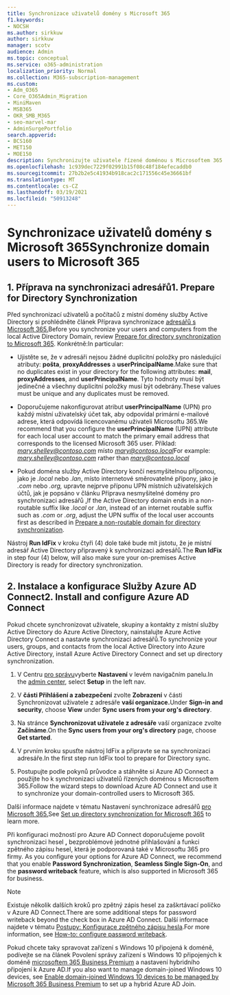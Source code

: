 ```yaml
---
title: Synchronizace uživatelů domény s Microsoft 365
f1.keywords:
- NOCSH
ms.author: sirkkuw
author: sirkkuw
manager: scotv
audience: Admin
ms.topic: conceptual
ms.service: o365-administration
localization_priority: Normal
ms.collection: M365-subscription-management
ms.custom:
- Adm_O365
- Core_O365Admin_Migration
- MiniMaven
- MSB365
- OKR_SMB_M365
- seo-marvel-mar
- AdminSurgePortfolio
search.appverid:
- BCS160
- MET150
- MOE150
description: Synchronizujte uživatele řízené doménou s Microsoftem 365 pro firmy.
ms.openlocfilehash: 1c939dec7229f02991b15f08c48f184efecaddb0
ms.sourcegitcommit: 27b2b2e5c41934b918cac2c171556c45e36661bf
ms.translationtype: MT
ms.contentlocale: cs-CZ
ms.lasthandoff: 03/19/2021
ms.locfileid: "50913248"
---
```

# <a name="synchronize-domain-users-to-microsoft-365"></a><span data-ttu-id="7650b-103">Synchronizace uživatelů domény s Microsoft 365</span><span class="sxs-lookup"><span data-stu-id="7650b-103">Synchronize domain users to Microsoft 365</span></span>

## <a name="1-prepare-for-directory-synchronization"></a><span data-ttu-id="7650b-104">1. Příprava na synchronizaci adresářů</span><span class="sxs-lookup"><span data-stu-id="7650b-104">1. Prepare for Directory Synchronization</span></span> 

<span data-ttu-id="7650b-105">Před synchronizací uživatelů a počítačů z místní domény služby Active Directory si prohlédněte článek Příprava synchronizace [adresářů s Microsoft 365.](../enterprise/prepare-for-directory-synchronization.md)</span><span class="sxs-lookup"><span data-stu-id="7650b-105">Before you synchronize your users and computers from the local Active Directory Domain, review [Prepare for directory synchronization to Microsoft 365](../enterprise/prepare-for-directory-synchronization.md).</span></span> <span data-ttu-id="7650b-106">Konkrétně:</span><span class="sxs-lookup"><span data-stu-id="7650b-106">In particular:</span></span>

   - <span data-ttu-id="7650b-107">Ujistěte se, že v adresáři nejsou žádné duplicitní položky pro následující atributy: **pošta**, **proxyAddresses** a **userPrincipalName**.</span><span class="sxs-lookup"><span data-stu-id="7650b-107">Make sure that no duplicates exist in your directory for the following attributes: **mail**, **proxyAddresses**, and **userPrincipalName**.</span></span> <span data-ttu-id="7650b-108">Tyto hodnoty musí být jedinečné a všechny duplicitní položky musí být odebrány.</span><span class="sxs-lookup"><span data-stu-id="7650b-108">These values must be unique and any duplicates must be removed.</span></span>
   
   - <span data-ttu-id="7650b-109">Doporučujeme nakonfigurovat atribut **userPrincipalName** (UPN) pro každý místní uživatelský účet tak, aby odpovídal primární e-mailové adrese, která odpovídá licencovanému uživateli Microsoftu 365.</span><span class="sxs-lookup"><span data-stu-id="7650b-109">We recommend that you configure the **userPrincipalName** (UPN) attribute for each local user account to match the primary email address that corresponds to the licensed Microsoft 365 user.</span></span> <span data-ttu-id="7650b-110">Příklad: *mary.shelley@contoso.com* místo *mary@contoso.local*</span><span class="sxs-lookup"><span data-stu-id="7650b-110">For example: *mary.shelley@contoso.com* rather than *mary@contoso.local*</span></span>
   
   - <span data-ttu-id="7650b-111">Pokud doména služby Active Directory končí nesmyšitelnou příponou, jako je *.local* nebo *.lan*, místo internetové směrovatelné přípony, jako je *.com* nebo *.org,* upravte nejprve příponu UPN místních uživatelských účtů, jak je popsáno v článku Příprava nesmyšitelné domény pro synchronizaci adresářů [.](../enterprise/prepare-a-non-routable-domain-for-directory-synchronization.md)</span><span class="sxs-lookup"><span data-stu-id="7650b-111">If the Active Directory domain ends in a non-routable suffix like *.local* or *.lan*, instead of an internet routable suffix such as *.com* or *.org*, adjust the UPN suffix of the local user accounts first as described in [Prepare a non-routable domain for directory synchronization](../enterprise/prepare-a-non-routable-domain-for-directory-synchronization.md).</span></span> 

<span data-ttu-id="7650b-112">Nástroj **Run IdFix** v kroku čtyři (4) dole také bude mít jistotu, že je místní adresář Active Directory připravený k synchronizaci adresářů.</span><span class="sxs-lookup"><span data-stu-id="7650b-112">The **Run IdFix** in step four (4) below, will also make sure your on-premises Active Directory is ready for directory synchronization.</span></span>

## <a name="2-install-and-configure-azure-ad-connect"></a><span data-ttu-id="7650b-113">2. Instalace a konfigurace Služby Azure AD Connect</span><span class="sxs-lookup"><span data-stu-id="7650b-113">2. Install and configure Azure AD Connect</span></span>

<span data-ttu-id="7650b-114">Pokud chcete synchronizovat uživatele, skupiny a kontakty z místní služby Active Directory do Azure Active Directory, nainstalujte Azure Active Directory Connect a nastavte synchronizaci adresářů.</span><span class="sxs-lookup"><span data-stu-id="7650b-114">To synchronize your users, groups, and contacts from the local Active Directory into Azure Active Directory, install Azure Active Directory Connect and set up directory synchronization.</span></span> 

 1. <span data-ttu-id="7650b-115">V Centru [pro správu](https://go.microsoft.com/fwlink/p/?linkid=2024339)vyberte **Nastavení** v levém navigačním panelu.</span><span class="sxs-lookup"><span data-stu-id="7650b-115">In the [admin center](https://go.microsoft.com/fwlink/p/?linkid=2024339), select **Setup** in the left nav.</span></span>

 2. <span data-ttu-id="7650b-116">V **části Přihlášení a zabezpečení** zvolte **Zobrazení** v části Synchronizovat uživatele z adresáře **vaší organizace.**</span><span class="sxs-lookup"><span data-stu-id="7650b-116">Under **Sign-in and security**, choose **View**  under **Sync users from your org's directory**.</span></span>

 3. <span data-ttu-id="7650b-117">Na stránce **Synchronizovat uživatele z adresáře** vaší organizace zvolte **Začínáme**.</span><span class="sxs-lookup"><span data-stu-id="7650b-117">On the **Sync users from your org's directory** page, choose **Get started**.</span></span>

 4. <span data-ttu-id="7650b-118">V prvním kroku spusťte nástroj IdFix a připravte se na synchronizaci adresáře.</span><span class="sxs-lookup"><span data-stu-id="7650b-118">In the first step  run IdFix tool to prepare for Directory sync.</span></span>

 5. <span data-ttu-id="7650b-119">Postupujte podle pokynů průvodce a stáhněte si Azure AD Connect a použijte ho k synchronizaci uživatelů řízených doménou s Microsoftem 365.</span><span class="sxs-lookup"><span data-stu-id="7650b-119">Follow the wizard steps to download Azure AD Connect and use it to synchronize your domain-controlled users to Microsoft 365.</span></span>


<span data-ttu-id="7650b-120">Další informace najdete v tématu Nastavení synchronizace adresářů [pro Microsoft 365.](../enterprise/set-up-directory-synchronization.md)</span><span class="sxs-lookup"><span data-stu-id="7650b-120">See [Set up directory synchronization for Microsoft 365](../enterprise/set-up-directory-synchronization.md) to learn more.</span></span>

<span data-ttu-id="7650b-121">Při konfiguraci možností pro Azure AD Connect doporučujeme povolit synchronizaci hesel **,** bezproblémové jednotné přihlašování a funkci zpětného zápisu hesel, která je podporovaná také v Microsoftu 365 pro firmy. </span><span class="sxs-lookup"><span data-stu-id="7650b-121">As you configure your options for Azure AD Connect, we recommend that you enable **Password Synchronization**, **Seamless Single Sign-On**, and the **password writeback** feature, which is also supported in Microsoft 365 for business.</span></span>

> [!NOTE]
> <span data-ttu-id="7650b-122">Existuje několik dalších kroků pro zpětný zápis hesel za zaškrtávací políčko v Azure AD Connect.</span><span class="sxs-lookup"><span data-stu-id="7650b-122">There are some additional steps for password writeback beyond the check box in Azure AD Connect.</span></span> <span data-ttu-id="7650b-123">Další informace najdete v tématu [Postupy: Konfigurace zpětného zápisu hesla](/azure/active-directory/authentication/howto-sspr-writeback).</span><span class="sxs-lookup"><span data-stu-id="7650b-123">For more information, see [How-to: configure password writeback](/azure/active-directory/authentication/howto-sspr-writeback).</span></span> 

<span data-ttu-id="7650b-124">Pokud chcete taky spravovat zařízení s Windows 10 připojená k doméně, podívejte se na článek Povolení správy zařízení s Windows 10 připojených k doméně [microsoftem 365 Business Premium](manage-windows-devices.md) a nastavení hybridního připojení k Azure AD.</span><span class="sxs-lookup"><span data-stu-id="7650b-124">If you also want to manage domain-joined Windows 10 devices, see [Enable domain-joined Windows 10 devices to be managed by Microsoft 365 Business Premium](manage-windows-devices.md) to set up a hybrid Azure AD Join.</span></span>